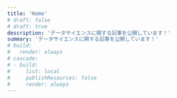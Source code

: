 ```yaml
---
title: 'Home'
# draft: false
# draft: true
description: 'データサイエンスに関する記事を公開しています！'
summary: 'データサイエンスに関する記事を公開しています！'
# build:
#   render: always
# cascade:
# - build:
#     list: local
#     publishResources: false
#     render: always
---
```

